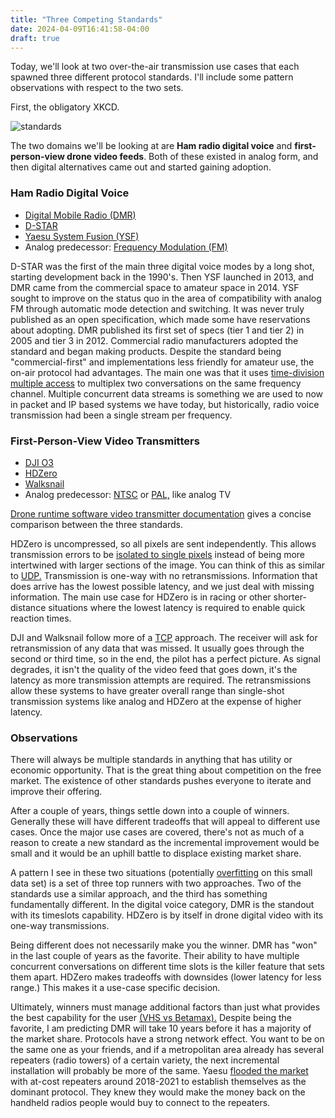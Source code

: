 ```yaml
---
title: "Three Competing Standards"
date: 2024-04-09T16:41:58-04:00
draft: true
---
```


Today, we'll look at two over-the-air transmission use cases that each spawned three different protocol standards. I'll include some pattern observations with respect to the two sets.

First, the obligatory XKCD.

![standards](https://imgs.xkcd.com/comics/standards.png)

The two domains we'll be looking at are **Ham radio digital voice** and **first-person-view drone video feeds**. Both of these existed in analog form, and then digital alternatives came out and started gaining adoption.

### Ham Radio Digital Voice

- [Digital Mobile Radio (DMR)](https://en.wikipedia.org/wiki/Digital_mobile_radio)
- [D-STAR](https://en.wikipedia.org/wiki/D-STAR)
- [Yaesu System Fusion (YSF)](https://systemfusion.yaesu.com/what-is-system-fusion/)
- Analog predecessor: [Frequency Modulation (FM)](https://en.wikipedia.org/wiki/Frequency_modulation)

D-STAR was the first of the main three digital voice modes by a long shot, starting development back in the 1990's. Then YSF launched in 2013, and DMR came from the commercial space to amateur space in 2014. YSF sought to improve on the status quo in the area of compatibility with analog FM through automatic mode detection and switching. It was never truly published as an open specification, which made some have reservations about adopting. DMR published its first set of specs (tier 1 and tier 2) in 2005 and tier 3 in 2012. Commercial radio manufacturers adopted the standard and began making products. Despite the standard being "commercial-first" and implementations less friendly for amateur use, the on-air protocol had advantages. The main one was that it uses [time-division multiple access](https://en.wikipedia.org/wiki/Time-division_multiple_access) to multiplex two conversations on the same frequency channel. Multiple concurrent data streams is something we are used to now in packet and IP based systems we have today, but historically, radio voice transmission had been a single stream per frequency.

### First-Person-View Video Transmitters

- [DJI O3](https://www.dji.com/o3-air-unit)
- [HDZero](https://www.hd-zero.com/technology)
- [Walksnail](https://caddxfpv.com/)
- Analog predecessor: [NTSC](https://en.wikipedia.org/wiki/NTSC) or [PAL,](https://en.wikipedia.org/wiki/PAL) like analog TV

[Drone runtime software video transmitter documentation](https://betaflight.com/docs/wiki/getting-started/hardware/vtx) gives a concise comparison between the three standards.

HDZero is uncompressed, so all pixels are sent independently. This allows transmission errors to be [isolated to single pixels](https://www.hd-zero.com/motion-clarity) instead of being more intertwined with larger sections of the image. You can think of this as similar to [UDP.](https://en.wikipedia.org/wiki/User_Datagram_Protocol) Transmission is one-way with no retransmissions. Information that does arrive has the lowest possible latency, and we just deal with missing information. The main use case for HDZero is in racing or other shorter-distance situations where the lowest latency is required to enable quick reaction times.

DJI and Walksnail follow more of a [TCP](https://en.wikipedia.org/wiki/Transmission_Control_Protocol) approach. The receiver will ask for retransmission of any data that was missed. It usually goes through the second or third time, so in the end, the pilot has a perfect picture. As signal degrades, it isn't the quality of the video feed that goes down, it's the latency as more transmission attempts are required. The retransmissions allow these systems to have greater overall range than single-shot transmission systems like analog and HDZero at the expense of higher latency.

### Observations

There will always be multiple standards in anything that has utility or economic opportunity. That is the great thing about competition on the free market. The existence of other standards pushes everyone to iterate and improve their offering.

After a couple of years, things settle down into a couple of winners. Generally these will have different tradeoffs that will appeal to different use cases. Once the major use cases are covered, there's not as much of a reason to create a new standard as the incremental improvement would be small and it would be an uphill battle to displace existing market share.

A pattern I see in these two situations (potentially [overfitting](https://en.wikipedia.org/wiki/Overfitting) on this small data set) is a set of three top runners with two approaches. Two of the standards use a similar approach, and the third has something fundamentally different. In the digital voice category, DMR is the standout with its timeslots capability. HDZero is by itself in drone digital video with its one-way transmissions.

Being different does not necessarily make you the winner. DMR has "won" in the last couple of years as the favorite. Their ability to have multiple concurrent conversations on different time slots is the killer feature that sets them apart. HDZero makes tradeoffs with downsides (lower latency for less range.) This makes it a use-case specific decision.

Ultimately, winners must manage additional factors than just what provides the best capability for the user [(VHS vs Betamax).](https://en.wikipedia.org/wiki/Videotape_format_war) Despite being the favorite, I am predicting DMR will take 10 years before it has a majority of the market share. Protocols have a strong network effect. You want to be on the same one as your friends, and if a metropolitan area already has several repeaters (radio towers) of a certain variety, the next incremental installation will probably be more of the same. Yaesu [flooded the market](https://www.facebook.com/groups/YaesuSystemFusionOfficial/posts/1088671291666478/) with at-cost repeaters around 2018-2021 to establish themselves as the dominant protocol. They knew they would make the money back on the handheld radios people would buy to connect to the repeaters.
